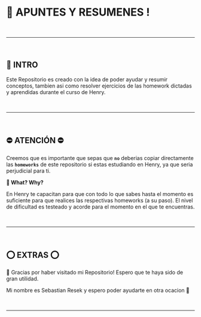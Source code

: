# 👀 APUNTES Y RESUMENES !

<br />

---

<br />

## **📌 INTRO**

Este Repositorio es creado con la idea de poder ayudar y resumir conceptos, tambien asi como resolver ejercicios de las homework dictadas y aprendidas durante el curso de Henry.

<br />

---

<br />

## **⛔️ ATENCIÓN ⛔️**

Creemos que es importante que sepas que **`no`** deberias copiar directamente las **`homeworks`** de este repositorio si estas estudiando en Henry, ya que seria perjudicial para ti.

**👀 What? Why?**

En Henry te capacitan para que con todo lo que sabes hasta el momento es suficiente para que realices las respectivas homeworks (a su paso). El nivel de dificultad es testeado y acorde para el momento en el que te encuentras.

<br />

---

<br />

## **⭕ EXTRAS ⭕**

🔹 Gracias por haber visitado mi Repositorio! Espero que te haya sido de gran utilidad.

Mi nombre es Sebastian Resek y espero poder ayudarte en otra ocacion 👋 

<br />

---

